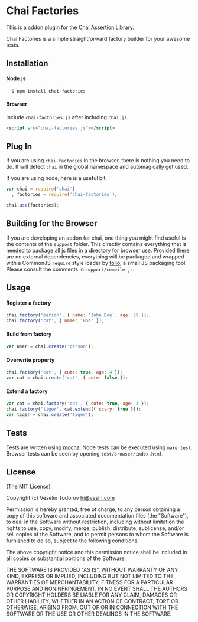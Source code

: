 # Chai Factories

This is a addon plugin for the [Chai Assertion Library](http://github.com/logicalparadox/chai).

Chai Factories is a simple straightforward factory builder for your awesome tests.

## Installation

#### Node.js

      $ npm install chai-factories

#### Browser

Include `chai-factories.js` after including `chai.js`.

```html
<script src="chai-factories.js"></script>
```

## Plug In

If you are using `chai-factories` in the browser, there is nothing you need to do. It will detect `chai` in the global
namespace and automagically get used.

If you are using node, here is a useful bit.

```js
var chai = require('chai')
  , factories = require('chai-factories');

chai.use(factories);
```

## Building for the Browser

If you are developing an addon for chai, one thing you might find useful is the contents of the `support` folder.
This directly contains everything that is needed to package all js files in a directory for browser use. Provided
there are no external dependencies, everything will be packaged and wrapped with a CommonJS `require` style loader
by [folio](https://github.com/logicalparadox/folio), a small JS packaging tool. Please consult the comments in `support/compile.js`.

## Usage

#### Register a factory

```js
chai.factory('person', { name: 'John Doe', age: 29 });
chai.factory('cat', { name: 'Boo' });
```
#### Build from factory

```js
var user = chai.create('person');
```

#### Overwrite property

```js
chai.factory('cat', { cute: true, age: 4 });
var cat = chai.create('cat', { cute: false });
```

#### Extend a factory

```js
var cat = chai.factory('cat', { cute: true, age: 4 });
chai.factory('tiger', cat.extend({ scary: true }));
var tiger = chai.create('tiger');
```

## Tests

Tests are written using [mocha](http://github.com/visionmedia/mocha).
Node tests can be executed using `make test`. Browser tests can be seen by opening `test/browser/index.html`.

## License

(The MIT License)

Copyright (c) Veselin Todorov <hi@vesln.com>

Permission is hereby granted, free of charge, to any person obtaining a copy
of this software and associated documentation files (the "Software"), to deal
in the Software without restriction, including without limitation the rights
to use, copy, modify, merge, publish, distribute, sublicense, and/or sell
copies of the Software, and to permit persons to whom the Software is
furnished to do so, subject to the following conditions:

The above copyright notice and this permission notice shall be included in
all copies or substantial portions of the Software.

THE SOFTWARE IS PROVIDED "AS IS", WITHOUT WARRANTY OF ANY KIND, EXPRESS OR
IMPLIED, INCLUDING BUT NOT LIMITED TO THE WARRANTIES OF MERCHANTABILITY,
FITNESS FOR A PARTICULAR PURPOSE AND NONINFRINGEMENT. IN NO EVENT SHALL THE
AUTHORS OR COPYRIGHT HOLDERS BE LIABLE FOR ANY CLAIM, DAMAGES OR OTHER
LIABILITY, WHETHER IN AN ACTION OF CONTRACT, TORT OR OTHERWISE, ARISING FROM,
OUT OF OR IN CONNECTION WITH THE SOFTWARE OR THE USE OR OTHER DEALINGS IN
THE SOFTWARE.